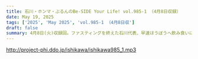```yaml
---
title: 石川・ホンマ・ぶるんのBe-SIDE Your Life! vol.985-1 （4月8日収録）
date: May 19, 2025
tags: ['2025', 'May 2025', 'vol.985-1 （4月8日収']
draft: false
summary: 4月8日(火)収録回。ファスティングを終えた石川代表、早速ほうぼうへ飲み食いに行っちゃってwさらに、お仕事でお世話になっている、大竹しのぶさんの舞台を観覧する「ついで」に、とある地方都市へ【グルメ旅】に赴きます...
---
```


http://project-phi.ddo.jp/ishikawa/ishikawa985_1.mp3